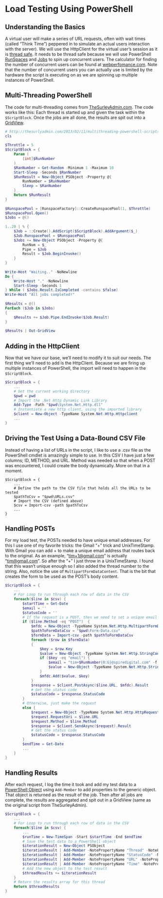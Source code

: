 ﻿# Load Testing Using PowerShell

## Understanding the Basics
A virtual user will make a series of URL requests, often with wait times (called “Think Time”) peppered in to simulate an actual users interaction with the server). We will use the HttpClient for the virtual user’s session as it is [thread safe](http://stackoverflow.com/questions/11178220/is-httpclient-safe-to-use-concurrently). It needs to be thread safe because we will use PowerShell [RunSpaces](https://msdn.microsoft.com/en-us/library/system.management.automation.runspaces.runspace(v=vs.85).aspx) and [Jobs](https://technet.microsoft.com/en-us/library/dd878288(v=vs.85).aspx) to spin up concurrent users. The calculator for finding the number of concurrent users can be found at [webperfomance.com](http://www.webperformance.com/library/tutorials/CalculateNumberOfLoadtestUsers/). Note that the number of concurrent users you can actually use is limited by the hardware the script is executing on as we are spinning up multiple instances of PowerShell.

## Multi-Threading  PowerShell
The code for multi-threading comes from [TheSurleyAdmin.com](http://thesurlyadmin.com/2013/02/11/multithreading-powershell-scripts/). The code works like this: Each thread is started up and given the task within the `$ScriptBlock`. Once the jobs are all done, the results are spit out into a [GridView](https://technet.microsoft.com/en-us/library/ff730930.aspx?f=255&MSPPError=-2147217396).
````powershell
# http://thesurlyadmin.com/2013/02/11/multithreading-powershell-scripts/
cls
 
$Throttle = 5
$ScriptBlock = {
    Param (
        [int]$RunNumber
    )
    $RanNumber = Get-Random -Minimum 1 -Maximum 10
    Start-Sleep -Seconds $RanNumber
    $RunResult = New-Object PSObject -Property @{
        RunNumber = $RunNumber
        Sleep = $RanNumber
    }
    Return $RunResult
}
 
$RunspacePool = [RunspaceFactory]::CreateRunspacePool(1, $Throttle)
$RunspacePool.Open()
$Jobs = @()
 
1..20 | % {
    $Job = ::Create().AddScript($ScriptBlock).AddArgument($_)
    $Job.RunspacePool = $RunspacePool
    $Jobs += New-Object PSObject -Property @{
        RunNum = $_
        Pipe = $Job
        Result = $Job.BeginInvoke()
    }
}
 
Write-Host "Waiting.." -NoNewline
Do {
    Write-Host "." -NoNewline
    Start-Sleep -Seconds 1
} While ( $Jobs.Result.IsCompleted -contains $false)
Write-Host "All jobs completed!"
 
$Results = @()
ForEach ($Job in $Jobs)
{   
    $Results += $Job.Pipe.EndInvoke($Job.Result)
}
 
$Results | Out-GridView
````

## Adding in the HttpClient
Now that we have our base, we’ll need to modify it to suit our needs. The first thing we’ll need to add is the HttpClient. Because we are firing up multiple instances of PowerShell, the import will need to happen in the `$ScriptBlock`.
````powershell
$ScriptBlock = {
    ...
    # Get the current working directory
    $pwd = pwd
    # Import the .Net Http Dynamic Link Library
    Add-Type -Path "$pwd\System.Net.Http.dll"
    # Instantiate a new http client, using the imported library
    $client = New-Object -TypeName System.Net.Http.Httpclient
    ...
}
````

## Driving the Test Using a Data-Bound CSV File
Instead of having a list of URLs in the script, I like to use a .csv file as the PowerShell cmdlet is amazingly simple to use. In this CSV I have just a few columns; ID, METHOD, and URL. Method was needed so that when a POST was encountered, I could create the body dynamically. More on that in a moment.
````
$ScriptBlock = {
    ...
    # Define the path to the CSV file that holds all the URLs to be tested
    $pathToCsv = "$pwd\URLs.csv"
    # Import the CSV (defined above)
    $csv = Import-csv -path $pathToCsv
    ...
}
````

## Handling POSTs
For my load test, the POSTs needed to have unique email addresses. For this I use one of my favorite tricks: the Gmail “+” trick and UnixTimeStamp. With Gmail you can add + to make a unique email address that routes back to the original. As an example, “tim+1@gmail.com” is actually “tim@gmail.com”. So after the “+” I just throw in a UnixTimeStamp. I found that this wasn’t unique enough so I also added the thread number to the string. Also, notice the use of `MultipartFormDataContent`. That is the bit that creates the form to be used as the POST’s body content.
````powershell
$ScriptBlock = {
    ...
    # For Loop to run through each row of data in the CSV
    foreach($line in $csv) {
        $startTime = Get-Date
        $email = ''
        $statusCode = ''
        # If the request is a POST, then we need to set a unique email address
        if ($line.Method -eq "POST")  {
            $mfdc = New-Object -TypeName System.Net.Http.MultipartFormDataContent
            $pathToFormDataCsv = "$pwd\Form-Data.csv"
            $formData = Import-csv -path $pathToFormDataCsv
            foreach ($row in $formData)
            {
                $key = $row.Key
                $value = New-Object -TypeName System.Net.Http.StringContent $row.Value
                if ($key -eq "email") {
                    $email = "tim+$RunNumber{0:G}@spiredigital.com" -f [int][double]::Parse((Get-Date -UFormat %s))
                    $value = New-Object -TypeName System.Net.Http.StringContent $email
                }
                $mfdc.Add($value, $key)
            }
            $response = $client.PostAsync($line.URL, $mfdc).Result
            # Get the status code
            $statusCode = $response.StatusCode
        }
        # Otherwise, just make the request
        else {
            $request = New-Object -TypeName System.Net.Http.HttpRequestMessage
            $request.RequestUri = $line.URL
            $request.Method = $line.Method
            $response = $client.SendAsync($request).Result
            # Get the status code
            $statusCode = $response.StatusCode
        }
        $endTime = Get-Date
        ...
    }
}
````

## Handling Results
After each request, I log the time it took and add my test data to a [PowerShell Object](https://msdn.microsoft.com/en-us/library/system.management.automation.psobject%28v=vs.85%29.aspx) using `Add-Member` to add properties to the generic object. That object is returned as the result of the job. Then after all jobs are complete, the results are aggregated and spit out in a GridView (same as the original script from TheSurleyAdmin).
````powershell
$ScriptBlock = {
    ...
    # For Loop to run through each row of data in the CSV
    foreach($line in $csv) {
        ...
        $runTime = New-TimeSpan -Start $startTime -End $endTime
        # Save the test data to a PowerShell object
        $iterationResult = New-Object PSObject
        $iterationResult | Add-Member -NotePropertyName "Thread" -NotePropertyValue $RunNumber
        $iterationResult | Add-Member -NotePropertyName "StatusCode" -NotePropertyValue $statusCode
        $iterationResult | Add-Member -NotePropertyName "URL" -NotePropertyValue $line.URL
        $iterationResult | Add-Member -NotePropertyName "Time" -NotePropertyValue $runTime
        # Add the new object to the test result
        $threadResults += $iterationResult
    }
    # Return the results array for this thread
    Return $threadResults
}
````
